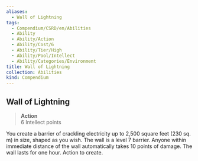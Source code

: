 ```yaml
---
aliases:
  - Wall of Lightning
tags:
  - Compendium/CSRD/en/Abilities
  - Ability
  - Ability/Action
  - Ability/Cost/6
  - Ability/Tier/High
  - Ability/Pool/Intellect
  - Ability/Categories/Environment
title: Wall of Lightning
collection: Abilities
kind: Compendium
---
```

## Wall of Lightning  
>**Action**  
>6 Intellect points
  
You create a barrier of crackling electricity up to 2,500 square feet (230 sq. m) in size, shaped as you wish. The wall is a level 7 barrier. Anyone within immediate distance of the wall automatically takes 10 points of damage. The wall lasts for one hour. Action to create.